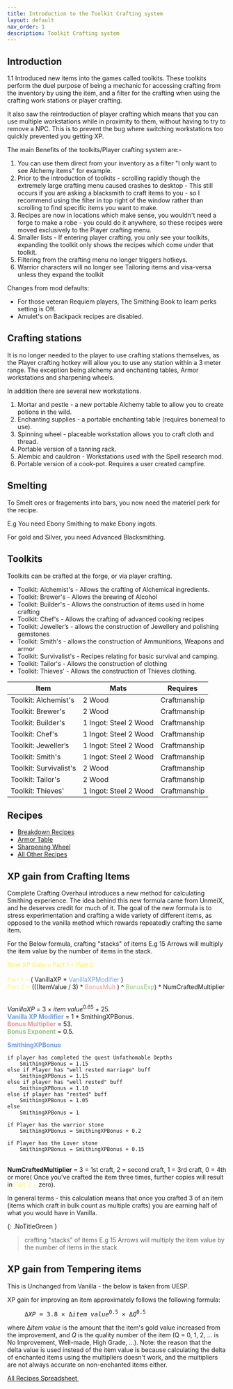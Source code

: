 ```yaml
---
title: Introduction to the Toolkit Crafting system
layout: default
nav_order: 1
description: Toolkit Crafting system
---
```


## Introduction

1.1 Introduced new items into the games called toolkits. These toolkits perform the duel purpose of being a mechanic for accessing crafting from the inventory by using the item, and a filter for the crafting when using the crafting work stations or player crafting.

It also saw the reintroduction of player crafting which means that you can use multiple workstations while in proximity to them, without having to try to remove a NPC. This is to prevent the bug where switching workstations too quickly prevented you getting XP.

The main Benefits of the toolkits/Player crafting system are:- 
1. You can use them direct from your inventory as a filter "I only want to see Alchemy items" for example. 
2. Prior to the introduction of toolkits - scrolling rapidly though the extremely large crafting menu caused crashes to desktop - This still occurs if you are asking a blacksmith to craft items to you - so I recommend using the filter in top right of the window rather than scrolling to find specific items you want to make. 
3. Recipes are now in locations which make sense, you wouldn't need a forge to make a robe - you could do it anywhere, so these recipes were moved exclusively to the Player crafting menu.
4. Smaller lists - If entering player crafting, you only see your toolkits, expanding the toolkit only shows the recipes which come under that toolkit.
5. Filtering from the crafting menu no longer triggers hotkeys.
6. Warrior characters will no longer see Tailoring items and visa-versa unless they expand the toolkit

Changes from mod defaults:
* For those veteran Requiem players, The Smithing Book to learn perks setting is Off.
* Amulet's on Backpack recipes are disabled.

## Crafting stations

It is no longer needed to the player to use crafting stations themselves, as the Player crafting hotkey will allow you to use any station within a 3 meter range. The exception being alchemy and enchanting tables, Armor workstations and sharpening wheels.

In addition there are several new workstations.
1. Mortar and pestle - a new portable Alchemy table to allow you to create potions in the wild.
1. Enchanting supplies - a portable enchanting table (requires bonemeal to use).
1. Spinning wheel - placeable workstation allows you to craft cloth and thread.
1. Portable version of a tanning rack.
1. Alembic and cauldron - Workstations used with the Spell research mod.
1. Portable version of a cook-pot. Requires a user created campfire. 

## Smelting

To Smelt ores or fragements into bars, you now need the materiel perk for the recipe.

E.g You need Ebony Smithing to make Ebony ingots.

For gold and Silver, you need Advanced Blacksmithing.


## Toolkits

Toolkits can be crafted at the forge, or via player crafting.

* Toolkit: Alchemist's - Allows the crafting of Alchemical ingredients. 
* Toolkit: Brewer's - Allows the brewing of Alcohol 
* Toolkit: Builder's - Allows the construction of items used in home crafting
* Toolkit: Chef's - Allows the crafting of advanced cooking recipes
* Toolkit: Jeweller’s - allows the construction of Jewellery and polishing gemstones
* Toolkit: Smith's - allows the construction of Ammunitions, Weapons and armor
* Toolkit: Survivalist's - Recipes relating for basic survival and camping.
* Toolkit: Tailor's - Allows the construction of clothing
* Toolkit: Thieves' - Allows the construction of Thieves clothing.

Item | Mats | Requires
-- | -- | --
Toolkit: Alchemist's | 2 Wood | Craftmanship
Toolkit: Brewer's | 2 Wood | Craftmanship
Toolkit: Builder's | 1 Ingot: Steel 2 Wood | Craftmanship
Toolkit: Chef's | 1 Ingot: Steel 2 Wood | Craftmanship
Toolkit: Jeweller’s | 1 Ingot: Steel 2 Wood | Craftmanship
Toolkit: Smith's | 1 Ingot: Steel 2 Wood | Craftmanship
Toolkit: Survivalist's | 2 Wood | Craftmanship
Toolkit: Tailor's | 2 Wood | Craftmanship
Toolkit: Thieves' | 1 Ingot: Steel 2 Wood | Craftmanship

## Recipes

* [Breakdown Recipes](/10-Crafting/Breakdown-Recipes)
* [Armor Table](/10-Crafting/Armor-Table-Recipes)
* [Sharpening Wheel](/10-Crafting/Sharpening-Wheel)
* [All Other Recipes](/10-Crafting/CraftingSpreadsheet)

## XP gain from Crafting Items

Complete Crafting Overhaul introduces a new method for calculating Smithing experience. The idea behind this new formula came from UnmeiX, and he deserves credit for much of it. The goal of the new formula is to stress experimentation and crafting a wide variety of different items, as opposed to the vanilla method which rewards repeatedly crafting the same item.

For the Below formula, crafting "stacks" of items E.g 15 Arrows will multiply the item value by the number of items in the stack.

<div>
<font style="color: #FFF380;"><strong>New XP Gain = Part 1 + Part 2</strong></font><br><br>
<font style="color: #FFF380;"> Part 1 = </font> ( VanillaXP * <font style="color: #6d9eeb;">VanillaXPModifier</font> )<br>
<font style="color: #FFF380;"> Part 2 = </font> (((ItemValue / 3) * <font style="color: #ea9999;"> BonusMult </font> ) ^ <font style="color: #93c47d;">BonusExp</font>) * NumCraftedMultiplier<br>
<br>

<i>VanillaXP</i>&nbsp;= 3&nbsp;× <i>item value</i><sup>0.65</sup>&nbsp;+ 25. <br>
<font style="color: #6d9eeb;"><strong>Vanilla XP Modifier</strong></font> = 1 * SmithingXPBonus.<br>
<font style="color: #ea9999;"><strong>Bonus Multiplier</strong></font> = 53.<br>
<font style="color: #93c47d;"><strong>Bonus Exponent</strong></font> = 0.5.<br>

<font style="color: #6d9eeb;"><strong>SmithingXPBonus </strong></font>

	if player has completed the quest Unfathomable Depths
		SmithingXPBonus = 1.15
	else if Player has "well rested marriage" buff
		SmithingXPBonus = 1.15
	else if player has "well rested" buff
		SmithingXPBonus = 1.10
	else if player has "rested" buff
		SmithingXPBonus = 1.05
	else
		SmithingXPBonus = 1
		
	if Player has the warrior stone 
		SmithingXPBonus = SmithingXPBonus + 0.2
		
	if Player has the Lover stone 
		SmithingXPBonus = SmithingXPBonus + 0.15

<br>
<strong>NumCraftedMultiplier</strong> = 3 = 1st craft, 2 = second craft, 1 = 3rd craft, 0 = 4th or more( Once you've crafted the item three times, further copies will result in <font style="color: #FFF380;"> Part 2 = </font> zero).
</div>

In general terms - this calculation means that once you crafted 3 of an item (items which craft in bulk count as multiple crafts) you are earning half of what you would have in Vanilla.

{: .NoTitleGreen }
> crafting "stacks" of items E.g 15 Arrows will multiply the item value by the number of items in the stack

## XP gain from Tempering items

This is Unchanged from Vanilla - the below is taken from UESP.

<p>XP gain for improving an item approximately follows the following formula:</p>
<dl>
<dd><kbd>Δ<i>XP</i>&nbsp;= 3.8&nbsp;× Δ<i>item value</i><sup>0.5</sup>&nbsp;× Δ<i>Q</i><sup>0.5</sup></kbd></dd>
</dl>
<p>where Δ<i>item value</i> is the amount that the item's gold value increased from the improvement, and <i>Q</i> is the quality number of the item (Q = 0, 1, 2, ... is No Improvement, Well-made, High Grade, ...). Note:&nbsp;the reason that the delta value is used instead of the item value is because calculating the delta of enchanted items using the multipliers doesn't work, and the multipliers are not always accurate on non-enchanted items either.</p>


<a class="btn btn-pink" href="https://airtable.com/shrn0GCmAPLiAo42L" target="_blank" rel="noopener noreferrer">All Recipes Spreadsheet <svg viewBox="0 0 24 24" aria-labelledby="svg-external-link-title" width="1em" height="1em"><use xlink:href="#svg-external-link"></use></svg></a>

